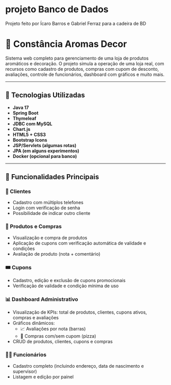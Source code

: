 # projeto Banco de Dados
Projeto feito por Ícaro Barros e Gabriel Ferraz para a cadeira de BD

# 🌸 Constância Aromas Decor

Sistema web completo para gerenciamento de uma loja de produtos aromáticos e decoração. O projeto simula a operação de uma loja real, com recursos como cadastro de produtos, compras com cupom de desconto, avaliações, controle de funcionários, dashboard com gráficos e muito mais.

---

## 🔧 Tecnologias Utilizadas

- **Java 17**
- **Spring Boot**
- **Thymeleaf**
- **JDBC com MySQL**
- **Chart.js**
- **HTML5 + CSS3**
- **Bootstrap Icons**
- **JSP/Servlets (algumas rotas)**
- **JPA (em alguns experimentos)**
- **Docker (opcional para banco)**

---

## 🎯 Funcionalidades Principais

### 👥 Clientes
- Cadastro com múltiplos telefones
- Login com verificação de senha
- Possibilidade de indicar outro cliente

### 🛒 Produtos e Compras
- Visualização e compra de produtos
- Aplicação de cupons com verificação automática de validade e condições
- Avaliação de produto (nota + comentário)

### 🎟️ Cupons
- Cadastro, edição e exclusão de cupons promocionais
- Verificação de validade e condição mínima de uso

### 📊 Dashboard Administrativo
- Visualização de KPIs: total de produtos, clientes, cupons ativos, compras e avaliações
- Gráficos dinâmicos:
  - 📈 Avaliações por nota (barras)
  - 🥧 Compras com/sem cupom (pizza)
- CRUD de produtos, clientes, cupons e compras

### 🧑‍💼 Funcionários
- Cadastro completo (incluindo endereço, data de nascimento e supervisor)
- Listagem e edição por painel



